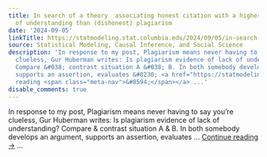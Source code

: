 ```yaml
---
title: In search of a theory  associating honest citation with a higher/deeper level
  of understanding than (dishonest) plagiarism
date: '2024-09-05'
linkTitle: https://statmodeling.stat.columbia.edu/2024/09/05/in-search-of-a-theory-associating-honest-citation-with-a-higher-deeper-level-of-understanding-than-dishonest-plagiarism/
source: Statistical Modeling, Causal Inference, and Social Science
description: 'In response to my post, Plagiarism means never having to say you’re
  clueless, Gur Huberman writes: Is plagiarism evidence of lack of understanding?
  Compare &#038; contrast situation A &#038; B. In both somebody develops an argument,
  supports an assertion, evaluates &#8230; <a href="https://statmodeling.stat.columbia.edu/2024/09/05/in-search-of-a-theory-associating-honest-citation-with-a-higher-deeper-level-of-understanding-than-dishonest-plagiarism/">Continue
  reading <span class="meta-nav">&#8594;</span></a> ...'
disable_comments: true
---
```

In response to my post, Plagiarism means never having to say you’re clueless, Gur Huberman writes: Is plagiarism evidence of lack of understanding? Compare &#038; contrast situation A &#038; B. In both somebody develops an argument, supports an assertion, evaluates &#8230; <a href="https://statmodeling.stat.columbia.edu/2024/09/05/in-search-of-a-theory-associating-honest-citation-with-a-higher-deeper-level-of-understanding-than-dishonest-plagiarism/">Continue reading <span class="meta-nav">&#8594;</span></a> ...